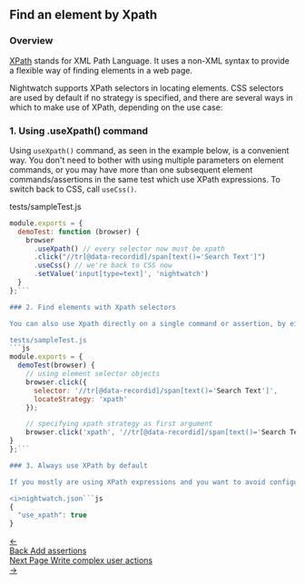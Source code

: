 ## Find an element by Xpath

### Overview

<a href="https://developer.mozilla.org/en-US/docs/Web/XPath" target="_blank">XPath</a> stands for XML Path Language. It uses a non-XML syntax to provide a flexible way of finding elements in a web page.

Nightwatch supports XPath selectors in locating elements. CSS selectors are used by default if no strategy is specified, and there are several ways in which to make use of XPath, depending on the use case:

### 1. Using .useXpath() command

Using `useXpath()` command, as seen in the example below, is a convenient way. You don't need to bother with using multiple parameters on element commands, or you may have more than one subsequent element commands/assertions in the same test which use XPath expressions. To switch back to CSS, call `useCss()`.

tests/sampleTest.js

```js
module.exports = {
  demoTest: function (browser) {
    browser
      .useXpath() // every selector now must be xpath
      .click("//tr[@data-recordid]/span[text()='Search Text']")
      .useCss() // we're back to CSS now
      .setValue('input[type=text]', 'nightwatch')
  }
};```

### 2. Find elements with Xpath selectors

You can also use Xpath directly on a single command or assertion, by either passing an [element selector object][11], or specifying `'xpath'` strategy as first argument:

tests/sampleTest.js
```js
module.exports = {
  demoTest(browser) {
    // using element selector objects
    browser.click({
      selector: '//tr[@data-recordid]/span[text()='Search Text']',
      locateStrategy: 'xpath'
    });

    // specifying xpath strategy as first argument
    browser.click('xpath', '//tr[@data-recordid]/span[text()='Search Text']');
}
};```

### 3. Always use XPath by default

If you mostly are using XPath expressions and you want to avoid configuring the strategy in your tests all the time, you can also use XPath by default by setting the property `use_xpath: true` in your [config][10].

<i>nightwatch.json```js
{
  "use_xpath": true
}

```

 <div class="doc-pagination pt-40">
  <div class="previous">
    <a href="/guide/writing-tests/adding-assertions.html">
      <span>←</span>
        <div class="d-flex flex-column">
          <span class="smallT">Back</span>
          <span class="bigT">Add assertions</span>
        </div>
    </a>
  </div>
  <div class="next">
    <a href="/guide/writing-tests/write-complex-user-actions.html">
        <div class="d-flex flex-column">
          <span class="smallT">Next Page</span>
          <span class="bigT">Write complex user actions</span>
        </div>
        <span>→</span>
    </a>
  </div>
</div>
